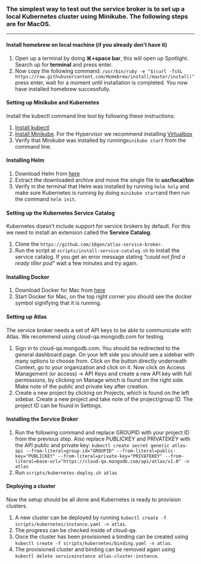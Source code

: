 ### The simplest way to test out the service broker is to set up a local Kubernetes cluster using Minikube. The following steps are for MacOS. 
___

#### Install homebrew on local machine (if you already don’t have it)
1. Open up a terminal by doing **⌘+space bar**, this will open up Spotlight. Search up for **terminal** and press enter.
2. Now copy the following command: `/usr/bin/ruby -e "$(curl -fsSL https://raw.githubusercontent.com/Homebrew/install/master/install)"` 
press enter, wait for a moment until installation is completed. You now have installed homebrew successfully.
#### Setting up Minikube and Kubernetes
Install the kubectl command line tool by following these instructions:
1. [Install kubectl](https://kubernetes.io/docs/tasks/tools/install-kubectl/#install-kubectl-on-macos) 
2. [Install Minikube](https://kubernetes.io/docs/tasks/tools/install-minikube/). For the Hypervisor we recommend installing [Virtualbox](https://www.virtualbox.org/wiki/Downloads)
3. Verify that Minikube was installed by running`minikube start` from the command line.

#### Installing Helm
1. Download Helm from [here](https://get.helm.sh/helm-v3.0.0-alpha.2-darwin-amd64.tar.gz)
2. Extract the downloaded archive and move the single file to **usr/local/bin**
3. Verify in the terminal that Helm was installed by running `helm help` and
make sure Kubernetes is running by doing `minikube start`and then run the command `helm init`.

#### Setting up the Kubernetes Service Catalog 
Kubernetes doesn’t include support for service brokers by default. For this we need to install an extension called the **Service Catalog**.

1. Clone the `https://github.com/10gen/atlas-service-broker`.
2. Run the script at `scripts/install-service-catalog.sh` to install the service catalog. If you get an error message stating _"could not find a ready tiller pod"_ wait a few minutes and try again.

#### Installing Docker
1. Download Docker for Mac from [here](https://download.docker.com/mac/stable/Docker.dmg)
2. Start Docker for Mac, on the top right corner you should see the docker symbol signifying that it is running.

#### Setting up Atlas
The service broker needs a set of API keys to be able to communicate with Atlas. We recommend using cloud-qa.mongodb.com for testing.

1. Sign in to cloud-qa.mongodb.com. You should be redirected to the general dashboard page. On your left side you should see a sidebar with many options to choose from. Click on the button directly underneath Context, go to your organization and click on it. Now click on Access Management (or access) -> API Keys and create a new API key with full permissions, by clicking on Manage which is found on the right side. Make note of the public and private key after creation.
2. Create a new project by clicking on Projects, which is found on the left sidebar. Create a new project and take note of the project/group ID. The project ID can be found in Settings.

#### Installing the Service Broker
1. Run the following command and replace GROUPID with your project ID from the previous step. Also replace PUBLICKEY and PRIVATEKEY with the API public and private key:
`kubectl create secret generic atlas-api --from-literal=group-id="GROUPID" --from-literal=public-key="PUBLICKEY" --from-literal=private-key="PRIVATEKEY" --from-literal=base-url="https://cloud-qa.mongodb.com/api/atlas/v1.0" -n atlas`
2. Run `scripts/kubernetes-deploy.sh atlas`

#### Deploying a cluster
Now the setup should be all done and Kubernetes is ready to provision clusters.
1. A new cluster can be deployed by running `kubectl create -f scripts/kubernetes/instance.yaml -n atlas`.
2. The progress can be checked inside of cloud-qa.
3. Once the cluster has been provisioned a binding can be created using `kubectl create -f scripts/kubernetes/binding.yaml -n atlas`.
4. The provisioned cluster and binding can be removed again using `kubectl delete serviceinstance atlas-cluster-instance`.